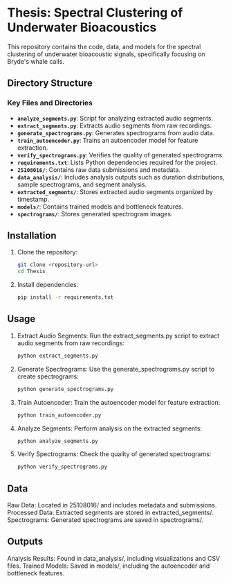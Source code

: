 # Thesis: Spectral Clustering of Underwater Bioacoustics

This repository contains the code, data, and models for the spectral clustering of underwater bioacoustic signals, specifically focusing on Bryde's whale calls.

## Directory Structure

### Key Files and Directories

- **`analyze_segments.py`**: Script for analyzing extracted audio segments.
- **`extract_segments.py`**: Extracts audio segments from raw recordings.
- **`generate_spectrograms.py`**: Generates spectrograms from audio data.
- **`train_autoencoder.py`**: Trains an autoencoder model for feature extraction.
- **`verify_spectrograms.py`**: Verifies the quality of generated spectrograms.
- **`requirements.txt`**: Lists Python dependencies required for the project.
- **`25108016/`**: Contains raw data submissions and metadata.
- **`data_analysis/`**: Includes analysis outputs such as duration distributions, sample spectrograms, and segment analysis.
- **`extracted_segments/`**: Stores extracted audio segments organized by timestamp.
- **`models/`**: Contains trained models and bottleneck features.
- **`spectrograms/`**: Stores generated spectrogram images.

## Installation

1. Clone the repository:
   ```bash
   git clone <repository-url>
   cd Thesis

2. Install dependencies:
    ```bash
    pip install -r requirements.txt

## Usage

1. Extract Audio Segments: Run the extract_segments.py script to extract audio segments from raw recordings:
    ```bash
    python extract_segments.py

2. Generate Spectrograms: Use the generate_spectrograms.py script to create spectrograms:
    ```bash
    python generate_spectrograms.py

3. Train Autoencoder: Train the autoencoder model for feature extraction:
    ```bash
    python train_autoencoder.py

4. Analyze Segments: Perform analysis on the extracted segments:
    ```bash
    python analyze_segments.py

5. Verify Spectrograms: Check the quality of generated spectrograms:
    ```bash
    python verify_spectrograms.py

## Data

Raw Data: Located in 25108016/ and includes metadata and submissions.
Processed Data: Extracted segments are stored in extracted_segments/.
Spectrograms: Generated spectrograms are saved in spectrograms/.

## Outputs
Analysis Results: Found in data_analysis/, including visualizations and CSV files.
Trained Models: Saved in models/, including the autoencoder and bottleneck features.